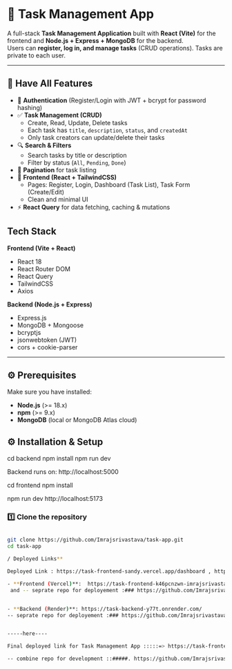 # 📝 Task Management App

A full-stack **Task Management Application** built with **React (Vite)** for the frontend and **Node.js + Express + MongoDB** for the backend.  
Users can **register, log in, and manage tasks** (CRUD operations). Tasks are private to each user.  

---


## 📌 Have All Features

- 🔐 **Authentication** (Register/Login with JWT + bcrypt for password hashing)  
- ✅ **Task Management (CRUD)**  
  - Create, Read, Update, Delete tasks  
  - Each task has `title`, `description`, `status`, and `createdAt`  
  - Only task creators can update/delete their tasks  
- 🔍 **Search & Filters**  
  - Search tasks by title or description  
  - Filter by status (`All`, `Pending`, `Done`)  
- 📄 **Pagination** for task listing  
- 🎨 **Frontend (React + TailwindCSS)**  
  - Pages: Register, Login, Dashboard (Task List), Task Form (Create/Edit)  
  - Clean and minimal UI  
- ⚡ **React Query** for data fetching, caching & mutations  


##  Tech Stack

**Frontend (Vite + React)**  
- React 18  
- React Router DOM  
- React Query  
- TailwindCSS  
- Axios  

**Backend (Node.js + Express)**  
- Express.js  
- MongoDB + Mongoose  
- bcryptjs  
- jsonwebtoken (JWT)  
- cors + cookie-parser  

---

## ⚙️ Prerequisites

Make sure you have installed:  
- **Node.js** (>= 18.x)  
- **npm** (>= 9.x)  
- **MongoDB** (local or MongoDB Atlas cloud)  


## ⚙️ Installation & Setup

cd backend
npm install
npm run dev

Backend runs on: http://localhost:5000


cd frontend
npm install

npm run dev
http://localhost:5173

### 1️⃣ Clone the repository
```bash

git clone https://github.com/Imrajsrivastava/task-app.git 
cd task-app

/ Deployed Links**

Deployed Link : https://task-frontend-sandy.vercel.app/dashboard , https://task-frontend-k46pcnzwn-imrajsrivastavas-projects.vercel.app/ ,https://task-frontend-sandy.vercel.app/ (try all if not working its vercel free resources down so please go through the repo and run locally)

- **Frontend (Vercel)**:  https://task-frontend-k46pcnzwn-imrajsrivastavas-projects.vercel.app/login 
 and -- seprate repo for deployement :### https://github.com/Imrajsrivastava/task-frontend


- **Backend (Render)**: https://task-backend-y77t.onrender.com/ 
-- seprate repo for deployement :### https://github.com/Imrajsrivastava/task-backend


-----here----

Final deployed link for Task Management App :::::=> https://task-frontend-sandy.vercel.app/dashboard 

-- combine repo for development ::#####. https://github.com/Imrajsrivastava/task-app

